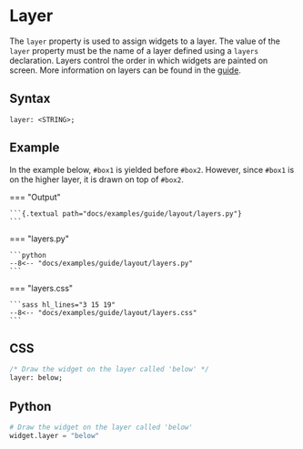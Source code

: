 # Layer

The `layer` property is used to assign widgets to a layer.
The value of the `layer` property must be the name of a layer defined using a `layers` declaration.
Layers control the order in which widgets are painted on screen.
More information on layers can be found in the [guide](../guide/layout.md#layers).

## Syntax

```
layer: <STRING>;
```

## Example

In the example below, `#box1` is yielded before `#box2`.
However, since `#box1` is on the higher layer, it is drawn on top of `#box2`.

[//]: # (NOTE: the example below also appears in the guide and 'layers.md'.)

=== "Output"

    ```{.textual path="docs/examples/guide/layout/layers.py"}
    ```

=== "layers.py"

    ```python
    --8<-- "docs/examples/guide/layout/layers.py"
    ```

=== "layers.css"

    ```sass hl_lines="3 15 19"
    --8<-- "docs/examples/guide/layout/layers.css"
    ```

## CSS

```sass
/* Draw the widget on the layer called 'below' */
layer: below;
```

## Python

```python
# Draw the widget on the layer called 'below'
widget.layer = "below"
```
